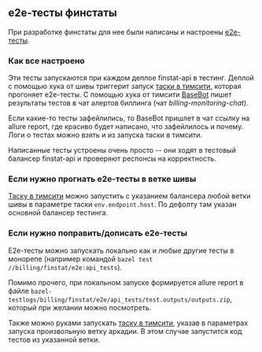## e2e-тесты финстаты

При разработке финстаты для нее были написаны и настроены [e2e-тесты](../../e2e).

### Как все настроено

Эти тесты запускаются при каждом деплое finstat-api в тестинг.
Деплой с помощью хука от шивы триггерит запуск [таски в тимсити,](https://t.vertis.yandex-team.ru/viewType.html?buildTypeId=Verticals_Testing_FinstatTests_E2eFinstatApi) которая прогоняет e2e-тесты.
С помощью хука от тимсити [BaseBot](https://t.me/usher_backend_bot) пишет результаты тестов в чат алертов биллинга (чат _billing-monitoring-chat_).

Если какие-то тесты зафейлились, то BaseBot пришлет в чат ссылку на allure report, где красиво будет написано, что зафейлилось и почему. Логи о тестах можно взять и из запуска таски в тимсити.

Написанные тесты устроены очень просто -- они ходят в тестовый балансер finstat-api и проверяют респонсы на корректность.

### Если нужно прогнать e2e-тесты в ветке шивы

[Таску в тимсити](https://t.vertis.yandex-team.ru/viewType.html?buildTypeId=Verticals_Testing_FinstatTests_E2eFinstatApi) можно запустить с указанием балансера любой ветки шивы в параметре таски `env.endpoint.host`. По дефолту там указан основной балансер тестинга. 

### Если нужно поправить/дописать e2e-тесты

E2e-тесты можно запускать локально как и любые другие тесты в монорепе (например командой `bazel test //billing/finstat/e2e:api_tests`).

Помимо прочего, при локальном запуске формируется allure report в файле `bazel-testlogs/billing/finstat/e2e/api_tests/test.outputs/outputs.zip`, который при желании можно посмотреть.

Также можно руками запускать [таску в тимсити](https://t.vertis.yandex-team.ru/viewType.html?buildTypeId=Verticals_Testing_FinstatTests_E2eFinstatApi), указав в параметрах запуска произвольную ветку аркадии. В этом случае запустится код тестов из указанной ветки.
